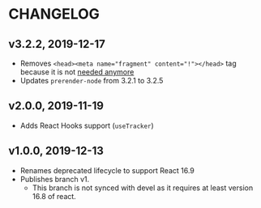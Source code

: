 # CHANGELOG

## v3.2.2, 2019-12-17

* Removes `<head><meta name="fragment" content="!"></head>` tag because it is not [needed anymore](https://developers.google.com/search/docs/ajax-crawling/docs/getting-started)
* Updates `prerender-node` from 3.2.1 to 3.2.5

## v2.0.0, 2019-11-19

* Adds React Hooks support (`useTracker`)

## v1.0.0, 2019-12-13

* Renames deprecated lifecycle to support React 16.9
* Publishes branch v1. 
  - This branch is not synced with devel as it requires at least version 16.8 of react.
